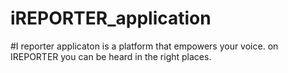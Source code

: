 # iREPORTER_application
#I reporter applicaton is a platform that empowers your voice. on IREPORTER you can be heard in the right places.
